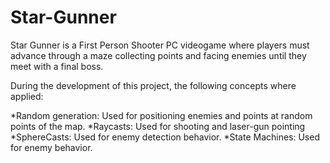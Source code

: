 # Star-Gunner
Star Gunner is a First Person Shooter PC videogame where players must advance through a maze collecting points and facing enemies until they meet with a final boss.

During the development of this project, the following concepts where applied:

*Random generation: Used for positioning enemies and points at random points of the map.
*Raycasts: Used for shooting and laser-gun pointing
*SphereCasts: Used for enemy detection behavior.
*State Machines: Used for enemy behavior.
